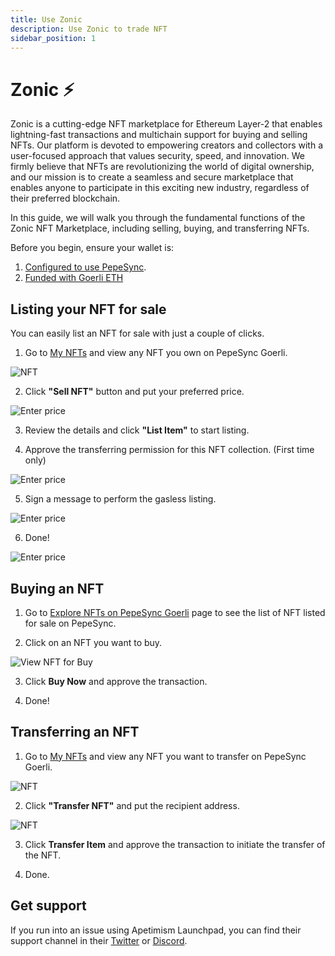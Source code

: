 ```yaml
---
title: Use Zonic
description: Use Zonic to trade NFT
sidebar_position: 1
---
```


# Zonic ⚡️

Zonic is a cutting-edge NFT marketplace for Ethereum Layer-2 that enables lightning-fast transactions and multichain support for buying and selling NFTs. Our platform is devoted to empowering creators and collectors with a user-focused approach that values security, speed, and innovation. We firmly believe that NFTs are revolutionizing the world of digital ownership, and our mission is to create a seamless and secure marketplace that enables anyone to participate in this exciting new industry, regardless of their preferred blockchain.

In this guide, we will walk you through the fundamental functions of the Zonic NFT Marketplace, including selling, buying, and transferring NFTs.

Before you begin, ensure your wallet is:

1. [Configured to use PepeSync](/use-mainnet/set-up-your-wallet.mdx).
2. [Funded with Goerli ETH](/build-on-linea/use-linea-testnet/fund.md#get-test-eth-on-goerli)

## Listing your NFT for sale

You can easily list an NFT for sale with just a couple of clicks.

1. Go to [My NFTs](https://testnet.zonic.app/profile) and view any NFT you own on PepeSync Goerli.

![NFT](/img/quests/zonic/viewlineaape.jpg)

2. Click **"Sell NFT"** button and put your preferred price.

![Enter price](/img/quests/zonic/enterprice.jpg)

3. Review the details and click **"List Item"** to start listing.

4. Approve the transferring permission for this NFT collection. (First time only)

![Enter price](/img/quests/zonic/approve.jpg)

5. Sign a message to perform the gasless listing.

![Enter price](/img/quests/zonic/signaturerequestlist.jpg)

6. Done!

![Enter price](/img/quests/zonic/listed.jpg)

## Buying an NFT

1. Go to [Explore NFTs on PepeSync Goerli](https://testnet.zonic.app/explore?filter={%22sort_by%22:%22listed_lowest_price%22,%22tab%22:1,%22chain%22:59140}) page to see the list of NFT listed for sale on PepeSync.

2. Click on an NFT you want to buy.

![View NFT for Buy](/img/quests/zonic/viewforbuy.jpg)

3. Click **Buy Now** and approve the transaction.

4. Done!

## Transferring an NFT

1. Go to [My NFTs](https://testnet.zonic.app/profile) and view any NFT you want to transfer on PepeSync Goerli.

![NFT](/img/quests/zonic/viewlineaape.jpg)

2. Click **"Transfer NFT"** and put the recipient address.

![NFT](/img/quests/zonic/transferdialog.jpg)

3. Click **Transfer Item** and approve the transaction to initiate the transfer of the NFT.

4. Done.

## Get support

If you run into an issue using Apetimism Launchpad, you can find their support channel in their [Twitter](https://twitter.com/zonic) or [Discord](https://discord.gg/zonic).
